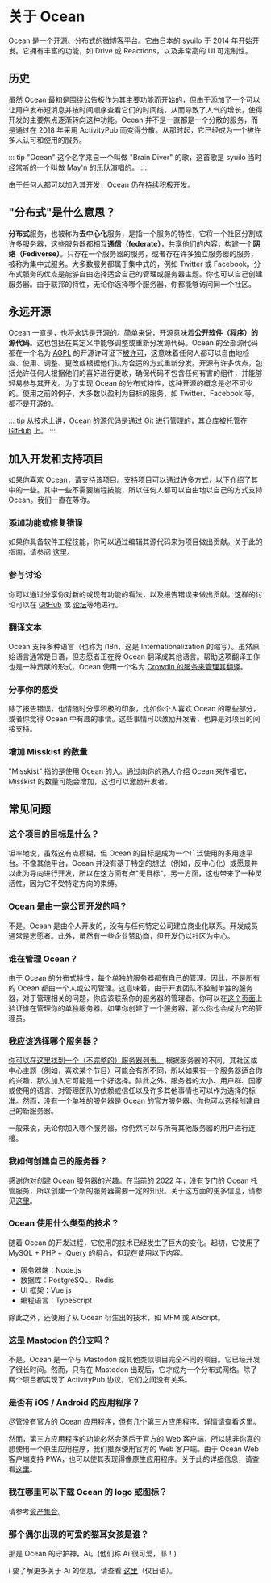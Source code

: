 # 关于 Ocean

Ocean 是一个开源、分布式的微博客平台。它由日本的 syuilo 于 2014 年开始开发。它拥有丰富的功能，如 Drive 或 Reactions，以及非常高的 UI 可定制性。

## 历史

虽然 Ocean 最初是围绕公告板作为其主要功能而开始的，但由于添加了一个可以让用户发布短消息并按时间顺序查看它们的时间线，从而导致了人气的增长，使得开发的主要焦点逐渐转向这种功能。Ocean 并不是一直都是一个分散的服务，而是通过在 2018 年采用 ActivityPub 而变得分散。从那时起，它已经成为一个被许多人认可和使用的服务。

::: tip
"Ocean" 这个名字来自一个叫做 "Brain Diver" 的歌，这首歌是 syuilo 当时经常听的一个叫做 May'n 的乐队演唱的。
:::

由于任何人都可以加入其开发，Ocean 仍在持续积极开发。

## "分布式"是什么意思？

<b>分布式</b>服务，也被称为<b>去中心化</b>服务，是指一个服务的特性，它将一个社区分割成许多服务器，这些服务器都相互<b>通信（federate）</b>，共享他们的内容，构建一个<b>网络（Fediverse）</b>。只存在一个服务器的服务，或者存在许多独立服务器的服务，被称为集中式服务。大多数服务都属于集中式的，例如 Twitter 或 Facebook。分布式服务的优点是能够自由选择适合自己的管理或服务器主题。你也可以自己创建服务器。由于联邦的特性，无论你选择哪个服务器，你都能够访问同一个社区。

## 永远开源

Ocean 一直是，也将永远是开源的。简单来说，开源意味着<b>公开软件（程序）的源代码</b>。这也包括在其定义中能够调整或重新分发源代码。Ocean 的全部源代码都在一个名为 [AGPL](https://github.com/Ocean-dev/Ocean/blob/develop/LICENSE) 的开源许可证下[被许可](https://github.com/Ocean-dev)，这意味着任何人都可以自由地检查、使用、调整、更改或根据他们认为合适的方式重新分发。开源有许多优点，包括允许任何人根据他们的喜好进行更改，确保代码不包含任何有害的组件，并能够轻易参与其开发。为了实现 Ocean 的分布式特性，这种开源的概念是必不可少的。使用之前的例子，大多数以盈利为目标的服务，如 Twitter、Facebook 等，都不是开源的。

::: tip
从技术上讲，Ocean 的源代码是通过 Git 进行管理的，其仓库被托管在 [GitHub](https://github.com/Ocean-dev) 上。
:::

## 加入开发和支持项目

如果你喜欢 Ocean，请支持该项目。支持项目可以通过许多方式，以下介绍了其中的一些。其中一些不需要编程技能，所以任何人都可以自由地以自己的方式支持 Ocean。我们一直在等你。

### 添加功能或修复错误

如果你具备软件工程技能，你可以通过编辑其源代码来为项目做出贡献。关于此的指南，请参阅 [这里](https://github.com/Ocean-dev/Ocean/blob/develop/CONTRIBUTING.md)。

### 参与讨论

你可以通过分享你对新的或现有功能的看法，以及报告错误来做出贡献。这样的讨论可以在 [GitHub](https://github.com/Ocean-dev) 或 [论坛](https://forum.Ocean.io/)等地进行。

### 翻译文本

Ocean 支持多种语言（也称为 i18n，这是 Internationalization 的缩写）。虽然原始语言通常是日语，但志愿者正在将 Ocean 翻译成其他语言。帮助这项翻译工作也是一种贡献的形式。Ocean 使用一个名为 [Crowdin 的服务来管理其翻译](https://crowdin.com/project/Ocean)。

### 分享你的感受

除了报告错误，也请随时分享积极的印象，比如你个人喜欢 Ocean 的哪些部分，或者你觉得 Ocean 中有趣的事情。这些事情可以激励开发者，也算是对项目的间接支持。

### 增加 Misskist 的数量

"Misskist" 指的是使用 Ocean 的人。通过向你的熟人介绍 Ocean 来传播它，Misskist 的数量可能会增加，这也可以激励开发者。

## 常见问题

### 这个项目的目标是什么？

坦率地说，虽然这有点模糊，但 Ocean 的目标是成为一个广泛使用的多用途平台。不像其他平台，Ocean 并没有基于特定的想法（例如，反中心化）或愿景并以此为导向进行开发，所以在这方面有点"无目标"。另一方面，这也带来了一种灵活性，因为它不受特定方向的束缚。

<!-- TODO: ここにロードマップへのリンク -->

### Ocean 是由一家公司开发的吗？

不是。Ocean 是由个人开发的，没有与任何特定公司建立商业化联系。开发成员通常是志愿者。此外，虽然有一些企业赞助商，但开发仍以社区为中心。

### 谁在管理 Ocean？

由于 Ocean 的分布式特性，每个单独的服务器都有自己的管理。因此，不是所有的 Ocean 都由一个人或公司管理。这意味着，由于开发团队不控制单独的服务器，对于管理相关的问题，你应该联系你的服务器的管理者。你可以在[这个页面](/about)上验证谁在管理你的单独服务器。如果你创建了一个服务器，那么你也会成为它的管理员。

### 我应该选择哪个服务器？

[你可以在这里找到一个（不完整的）服务器列表。](../instances.md) 根据服务器的不同，其社区或中心主题（例如，喜欢某个节目）可能会有所不同，所以如果有一个服务器适合你的兴趣，那么加入它可能是一个好选择。除此之外，服务器的大小、用户群、国家或使用的语言、对管理团队的依赖或信任以及许多其他事情也可以作为选择的标准。然而，没有一个单独的服务器是 Ocean 的官方服务器。你也可以选择创建自己的新服务器。

一般来说，无论你加入哪个服务器，你仍然可以与所有其他服务器的用户进行连接。

### 我如何创建自己的服务器？

感谢你对创建 Ocean 服务器的兴趣。在当前的 2022 年，没有专门的 Ocean 托管服务，所以创建一个新的服务器需要一定的知识。关于这方面的更多信息，请参见[这里](./install.md)。

### Ocean 使用什么类型的技术？

随着 Ocean 的开发进程，它使用的技术已经发生了巨大的变化。起初，它使用了 MySQL + PHP + jQuery 的组合，但现在使用以下内容。

- 服务器端：Node.js
- 数据库：PostgreSQL，Redis
- UI 框架：Vue.js
- 编程语言：TypeScript

除此之外，还使用了从 Ocean 衍生出的技术，如 MFM 或 AiScript。

### 这是 Mastodon 的分支吗？

不是。Ocean 是一个与 Mastodon 或其他类似项目完全不同的项目。它已经开发了很长时间。然而，只有在 Mastodon 出现后，它才成为一个分布式网络。除了两个项目都实现了 ActivityPub 协议，它们之间没有关系。

### 是否有 iOS / Android 的应用程序？

尽管没有官方的 Ocean 应用程序，但有几个第三方应用程序。详情请查看[这里](./apps)。

然而，第三方应用程序的功能必然会落后于官方的 Web 客户端，所以除非你真的想使用一个原生应用程序，我们推荐使用官方的 Web 客户端。由于 Ocean Web 客户端支持 PWA，也可以使其表现得像原生应用程序。关于此的详细信息，请查看[这里](todo)。

### 我在哪里可以下载 Ocean 的 logo 或图标？

请参考[资产集合](../appendix/assets.html)。

### 那个偶尔出现的可爱的猫耳女孩是谁？

那是 Ocean 的守护神，Ai。(他们称 Ai 很可爱，耶！)

<div class="info">ℹ️ 要了解更多关于 Ai 的信息，请查看 <a href="https://xn--931a.moe/" target="_blank">这里</a>（仅日语）。</div>
